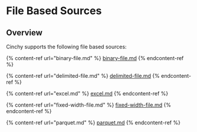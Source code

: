 # File Based Sources

## Overview

Cinchy supports the following file based sources:

{% content-ref url="binary-file.md" %}
[binary-file.md](binary-file.md)
{% endcontent-ref %}

{% content-ref url="delimited-file.md" %}
[delimited-file.md](delimited-file.md)
{% endcontent-ref %}

{% content-ref url="excel.md" %}
[excel.md](excel.md)
{% endcontent-ref %}

{% content-ref url="fixed-width-file.md" %}
[fixed-width-file.md](fixed-width-file.md)
{% endcontent-ref %}

{% content-ref url="parquet.md" %}
[parquet.md](parquet.md)
{% endcontent-ref %}
